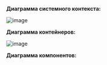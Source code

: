 **Диаграмма системного контекста:**

![image](https://github.com/Justalegend1/SoftwareArchitecture/assets/74319066/218f5f64-7f52-489d-b9df-98f25d54ac1b)

**Диаграмма контейнеров:**

![image](https://github.com/Justalegend1/SoftwareArchitecture/assets/74319066/93c64e41-137a-4248-8728-f3a1980643f0)

**Диаграмма компонентов:**


